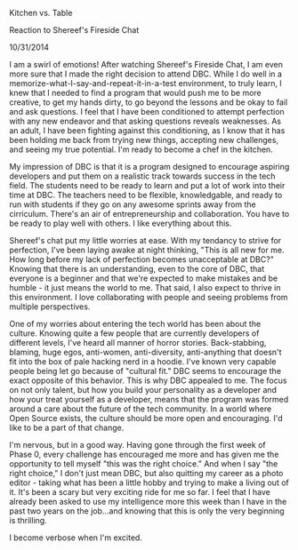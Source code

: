 Kitchen vs. Table

Reaction to Shereef's Fireside Chat

10/31/2014

I am a swirl of emotions! After watching Shereef's Fireside Chat, I am even more sure that I made the right decision to attend DBC. While I do well in a memorize-what-I-say-and-repeat-it-in-a-test environment, to truly learn, I knew that I needed to find a program that would push me to be more creative, to get my hands dirty, to go beyond the lessons and be okay to fail and ask questions. I feel that I have been conditioned to attempt perfection with any new endeavor and that asking questions reveals weaknesses. As an adult, I have been fighting against this conditioning, as I know that it has been holding me back from trying new things, accepting new challenges, and seeing my true potential. I'm ready to become a chef in the kitchen.

My impression of DBC is that it is a program designed to encourage aspiring developers and put them on a realistic track towards success in the tech field. The students need to be ready to learn and put a lot of work into their time at DBC. The teachers need to be flexible, knowledgable, and ready to run with students if they go on any awesome sprints away from the cirriculum. There's an air of entrepreneurship and collaboration. You have to be ready to play well with others. I like everything about this.

Shereef's chat put my little worries at ease. With my tendancy to strive for perfection, I've been laying awake at night thinking, "This is all new for me. How long before my lack of perfection becomes unacceptable at DBC?" Knowing that there is an understanding, even to the core of DBC, that everyone is a beginner and that we're expected to make mistakes and be humble - it just means the world to me. That said, I also expect to thrive in this environment. I love collaborating with people and seeing problems from multiple perspectives.

One of my worries about entering the tech world has been about the culture. Knowing quite a few people that are currently developers of different levels, I've heard all manner of horror stories. Back-stabbing, blaming, huge egos, anti-women, anti-diversity, anti-anything that doesn't fit into the box of pale hacking nerd in a hoodie. I've known very capable people being let go because of "cultural fit." DBC seems to encourage the exact opposite of this behavior. This is why DBC appealed to me. The focus on not only talent, but how you build your personality as a developer and how your treat yourself as a developer, means that the program was formed around a care about the future of the tech community. In a world where Open Source exists, the culture should be more open and encouraging. I'd like to be a part of that change.

I'm nervous, but in a good way. Having gone through the first week of Phase 0, every challenge has encouraged me more and has given me the opportunity to tell myself "this was the right choice." And when I say "the right choice," I don't just mean DBC, but also quitting my career as a photo editor - taking what has been a little hobby and trying to make a living out of it. It's been a scary but very exciting ride for me so far. I feel that I have already been asked to use my intelligence more this week than I have in the past two years on the job...and knowing that this is only the very beginning is thrilling.

I become verbose when I'm excited.